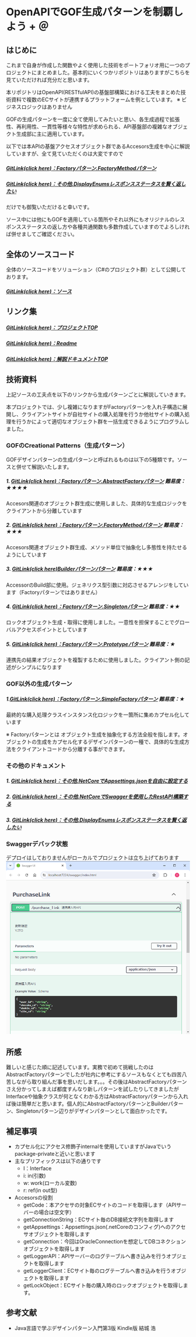 # OpenAPIでGOF生成パターンを制覇しよう + ＠

## はじめに
これまで自身が作成した関数やよく使用した技術をポートフォリオ用に一つのプロジェクトにまとめました。基本的にいくつかリポジトリはありますがこちらを見ていただければ充分だと思います。

本リポジトリはOpenAPI(RESTfulAPI)の基盤部構築における工夫をまとめた技術資料で複数のECサイトが連携するプラットフォームを例としています。 ※ ビジネスロジックはありません

GOFの生成パターンを一度に全て使用してみたいと思い、各生成過程で拡張性、再利用性、一貫性等様々な特性が求められる、API基盤部の複雑なオブジェクト生成部に主に適用しています。

以下では本APIの基盤アクセスオブジェクト群であるAccesors生成を中心に解説していますが、全て見ていただくのは大変ですので
##### [GitLink(click here)：Factoryパターン.FactoryMethodパターン](https://github.com/casharine/TestECPlatformWebAPI/blob/main/Documents/GOF.Factory%E3%83%91%E3%82%BF%E3%83%BC%E3%83%B3.AbstractFactory%E3%83%91%E3%82%BF%E3%83%BC%E3%83%B3%26FactoryMethod%E3%83%91%E3%82%BF%E3%83%BC%E3%83%B3.md)
 ##### [GitLink(click here)：その他.DisplayEnumsレスポンスステータスを賢く返したい](https://github.com/casharine/TestECPlatformWebAPI/blob/main/Documents/MyComonLibrary/DisplayEnums%E3%83%AC%E3%82%B9%E3%83%9D%E3%83%B3%E3%82%B9%E3%82%B9%E3%83%86%E3%83%BC%E3%82%BF%E3%82%B9%E3%82%92%E8%B3%A2%E3%81%8F%E8%BF%94%E3%81%97%E3%81%9F%E3%81%84.md)

だけでも御覧いただけると幸いです。

ソース中には他にもGOFを適用している箇所やそれ以外にもオリジナルのレスポンスステータスの返し方や各種共通関数も多数作成していますのでよろしければ併せましてご確認ください。

## 全体のソースコード
全体のソースコードをソリューション（C#のプロジェクト群）として公開しております。
##### [GitLink(click here)：ソース](https://github.com/casharine/TestECPlatformWebAPI/tree/main/Source/TestECPlatformWebAPI)


## リンク集
##### [GitLink(click here)：プロジェクトTOP](https://github.com/casharine/TestECPlatformWebAPI/tree/main)
##### [GitLink(click here)：Readme](https://github.com/casharine/TestECPlatformWebAPI/tree/main)
##### [GitLink(click here)：解説ドキュメントTOP](https://github.com/casharine/TestECPlatformWebAPI/tree/main/Documents)

## 技術資料
上記ソースの工夫点を以下のリンクから生成パターンごとに解説していきます。

本プロジェクトでは、少し複雑になりますがFactoryパターンを入れ子構造に展開し、クライアントサイトが自社サイトの購入処理を行うか他社サイトの購入処理を行うかによって適切なオブジェクト群を一括生成できるようにプログラムしました。

### GOFのCreational Patterns（生成パターン）
GOFデザインパターンの生成パターンと呼ばれるものは以下の5種類です。ソースと併せて解説いたします。

##### 1. [GitLink(click here)：Factoryパターン.AbstractFactoryパターン](https://github.com/casharine/TestECPlatformWebAPI/blob/main/Documents/CreationalPatternsLibrary/GOF.Factory%E3%83%91%E3%82%BF%E3%83%BC%E3%83%B3.AbstractFactory%E3%83%91%E3%82%BF%E3%83%BC%E3%83%B3%26FactoryMethod%E3%83%91%E3%82%BF%E3%83%BC%E3%83%B3.md)  難易度：★★★★
   Accesors関連のオブジェクト群生成に使用しました、具体的な生成ロジックをクライアントから分離しています
##### 2.  [GitLink(click here)：Factoryパターン.FactoryMethodパターン](https://github.com/casharine/TestECPlatformWebAPI/blob/main/Documents/CreationalPatternsLibrary/GOF.Factory%E3%83%91%E3%82%BF%E3%83%BC%E3%83%B3.AbstractFactory%E3%83%91%E3%82%BF%E3%83%BC%E3%83%B3%26FactoryMethod%E3%83%91%E3%82%BF%E3%83%BC%E3%83%B3.md) 難易度：★★★
   Accesors関連オブジェクト群生成、メソッド単位で抽象化し多態性を持たせるようにしています
##### 3. [GitLink(click here)Builderパターンパターン](https://github.com/casharine/TestECPlatformWebAPI/blob/main/Documents/CreationalPatternsLibrary/GOF.Builder%E3%83%91%E3%82%BF%E3%83%BC%E3%83%B3.md) 難易度：★★★
   AccessorのBuild部に使用。ジェネリクス型引数に対応させるアレンジをしています（Factoryパターンではありません）
##### 4. [GitLink(click here)：Factoryパターン.Singletonパターン](https://github.com/casharine/TestECPlatformWebAPI/blob/main/Documents/CreationalPatternsLibrary/GOF.Factory%E3%83%91%E3%82%BF%E3%83%BC%E3%83%B3.Singleton%E3%83%91%E3%82%BF%E3%83%BC%E3%83%B3.md) 難易度：★★
   ロックオブジェクト生成・取得に使用しました。一意性を担保することでグローバルアクセスポイントとしています
##### 5. [GitLink(click here)：Factoryパターン.Prototypeパターン](https://github.com/casharine/TestECPlatformWebAPI/blob/main/Documents/GOF.Factory%E3%83%91%E3%82%BF%E3%83%BC%E3%83%B3.Prototype%E3%83%91%E3%82%BF%E3%83%BC%E3%83%B3.md](https://github.com/casharine/TestECPlatformWebAPI/blob/main/Documents/CreationalPatternsLibrary/GOF.Factory%E3%83%91%E3%82%BF%E3%83%BC%E3%83%B3.Prototype%E3%83%91%E3%82%BF%E3%83%BC%E3%83%B3.md)) 難易度：★
   連携先の結果オブジェクトを複製するために使用しました。クライアント側の記述がシンプルになります

### GOF以外の生成パターン
##### 1.[GitLink(click here)：Factoryパターン.SimpleFactoryパターン](https://github.com/casharine/TestECPlatformWebAPI/blob/main/Documents/CreationalPatternsLibrary/Factory%E3%83%91%E3%82%BF%E3%83%BC%E3%83%B3.SimpleFactory%E3%83%91%E3%82%BF%E3%83%BC%E3%83%B3.md)  難易度：★
   最終的な購入処理クラスインスタンス化ロジックを一箇所に集めカプセル化しています

※ Factoryパターンとは
オブジェクト生成を抽象化する方法全般を指します。オブジェクトの生成をカプセル化するデザインパターンの一種で、具体的な生成方法をクライアントコードから分離する事ができます。

### その他のドキュメント
##### 1. [GitLink(click here)：その他.NetCoreでAppsettings.jsonを自由に設定する](https://github.com/casharine/TestECPlatformWebAPI/blob/main/Documents/MyComonLibrary/.NetCore%E3%81%A7Appsettings.json%E3%82%92%E8%87%AA%E7%94%B1%E3%81%AB%E8%A8%AD%E5%AE%9A%E3%81%99%E3%82%8B.md)
##### 2. [GitLink(click here)：その他.NetCoreでSwaggerを使用したRestAPI構築する](https://github.com/casharine/TestECPlatformWebAPI/blob/main/Documents/MyComonLibrary/.NetCore%E3%81%A7Swagger%E3%82%92%E4%BD%BF%E7%94%A8%E3%81%97%E3%81%9FRestAPI%E6%A7%8B%E7%AF%89%E3%81%99%E3%82%8B.md)
##### 3. [GitLink(click here)：その他.DisplayEnumsレスポンスステータスを賢く返したい](https://github.com/casharine/TestECPlatformWebAPI/blob/main/Documents/MyComonLibrary/DisplayEnums%E3%83%AC%E3%82%B9%E3%83%9D%E3%83%B3%E3%82%B9%E3%82%B9%E3%83%86%E3%83%BC%E3%82%BF%E3%82%B9%E3%82%92%E8%B3%A2%E3%81%8F%E8%BF%94%E3%81%97%E3%81%9F%E3%81%84.md)

### Swaggerデバック状態
デプロイはしておりませんがローカルでプロジェクトは立ち上げております
![](./img/README_2024-07-15-23-08-52.png)

## 所感
難しいと感じた順に記述しています。実務で初めて挑戦したのはAbstractFactoryパターンでしたが社内に参考にするソースもなくとても四苦八苦しながら取り組んだ事を思いだします。。。その後はAbstractFactoryパターンさえ分かってしまえば都度すんなり新しパターンを試したりしてきましたがInterfaceや抽象クラスが何となくわかる方はAbstractFactoryパターンから入れば後は簡単だと思います。個人的にAbstractFactoryパターンとBuilderパターン、Singletonパターン辺りがデザインパターンとして面白かったです。

## 補足事項
- カプセル化にアクセス修飾子internalを使用していますがJavaでいうpackage-privateと近いと思います
- 主なプリフィックスは以下の通りです
    - I：Interface
    - i: in(引数)
    - w: work(ローカル変数)
    - r: ref(in out型)
- Accesorsの役割
    - getCode：本アクセサの対象ECサイトのコードを取得します（APIサーバーの場合は空文字）
    - getConnectionString：ECサイト毎のDB接続文字列を取得します
    - getAppsettings：Appsettings.json(.netCoreのコンフィグ)へのアクセサオブジェクトを取得します
    - getConnection：今回はOracleConnectionを想定してDBコネクションオブジェクトを取得します
    - getLoggerAPI：APIサーバーのログテーブルへ書き込みを行うオブジェクトを取得します
    - getLoggerClient：ECサイト毎のログテーブルへ書き込みを行うオブジェクトを取得します
    - getLockObject：ECサイト毎の購入時のロックオブジェクトを取得します。
  
## 参考文献
- Java言語で学ぶデザインパターン入門第3版 Kindle版 結城 浩